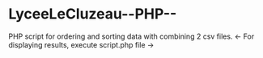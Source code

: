 # LyceeLeCluzeau--PHP--
PHP script for ordering and sorting data with combining 2 csv files.
<- For displaying results, execute script.php file ->
